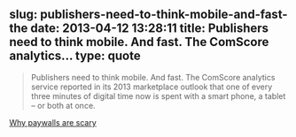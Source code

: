slug: publishers-need-to-think-mobile-and-fast-the
date: 2013-04-12 13:28:11
title: Publishers need to think mobile. And fast. The ComScore analytics...
type: quote
---

> Publishers need to think mobile. And fast. The ComScore analytics service reported in its 2013 marketplace outlook that one of every three minutes of digital time now is spent with a smart phone, a tablet – or both at once.

[Why paywalls are scary](http://newsosaur.blogspot.com/2013/04/why-paywalls-are-scary.html)
